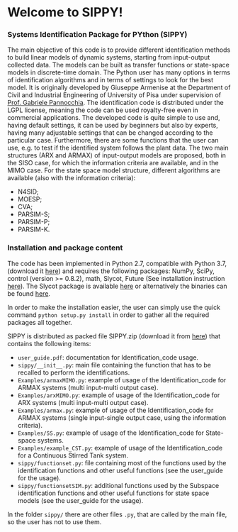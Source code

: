 # Welcome to SIPPY!
### Systems Identification Package for PYthon (SIPPY)

The main objective of this code is to provide different identification methods
to build linear models of dynamic systems, starting from input-output collected
data. The models can be built as transfer functions or state-space models in
discrete-time domain. The Python user has many options in terms of identification
algorithms and in terms of settings to look for the best model. 
It is originally developed by Giuseppe Armenise at the Department of Civil and Industrial Engineering of University of Pisa under supervision of [Prof. Gabriele Pannocchia](https://people.unipi.it/gabriele_pannocchia/). The identification code is distributed under the LGPL license, meaning the code can be used royalty-free even in commercial applications.
The developed code is quite simple to use and, having default settings, it can 
be used by beginners but also by experts, having many adjustable settings that
can be changed according to the particular case. Furthermore, there are some
functions that the user can use, e.g. to test if the identified system follows the
plant data. The two main structures (ARX and ARMAX) of input-output models 
are proposed, both in the SISO case, for which the information criteria 
are available, and in the MIMO case. For the state space model structure, 
different algorithms are available (also with the information criteria):
* N4SID;
* MOESP;
* CVA;
* PARSIM-S;
* PARSIM-P;
* PARSIM-K.

### Installation and package content 
The code has been implemented in Python 2.7, compatible with Python 3.7, (download it [here](https://www.python.org/downloads/)) and requires the following packages:
NumPy, SciPy, control (version >= 0.8.2), math, Slycot, Future (See installation instruction [here](http://python-future.org/quickstart.html#installation)).
The Slycot package is available [here](https://pypi.python.org/pypi/slycot/0.2.0) or alternatively the binaries can be found [here](https://www.lfd.uci.edu/~gohlke/pythonlibs/).

In order to make the installation easier, the user can simply use the quick command 
`python setup.py install`
in order to gather all the required packages all together.

SIPPY is distributed as packed file SIPPY.zip (download it from [here](https://github.com/CPCLAB-UNIPI/SIPPY)) that contains the following items:
* `user_guide.pdf`: documentation for Identification_code usage.
* `sippy/__init__.py`: main file containing the function that has to be recalled to perform the
identifications.
* `Examples/armaxMIMO.py`: example of usage of the Identification_code for ARMAX systems (multi input-multi output case).
* `Examples/arxMIMO.py`: example of usage of the Identification_code for ARX systems (multi input-multi output case).
* `Examples/armax.py`: example of usage of the Identification_code for ARMAX systems (single input-single output case, using the information criteria).
* `Examples/SS.py`: example of usage of the Identification_code for State-space systems.
* `Examples/example_CST.py`: example of usage of the Identification_code for a Continuous Stirred Tank system.
* `sippy/functionset.py`:  file containing most of the functions used by the identification functions
and other useful functions (see the user_guide for the usage).
* `sippy/functionsetSIM.py`: additional functions used by the Subspace identification functions
and other useful functions for state space models (see the user_guide for the usage).

In the folder `sippy/` there are other files `.py`, that are called by the main file, so the user has
not to use them.
